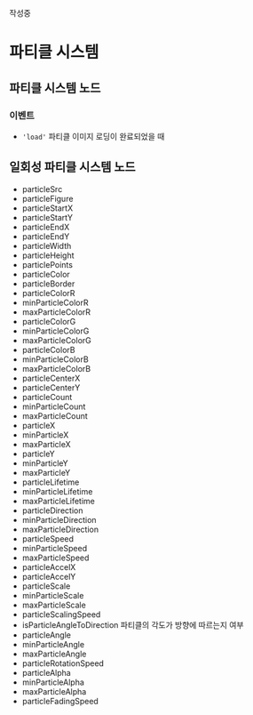 작성중

# 파티클 시스템

## 파티클 시스템 노드

### 이벤트
- `'load'` 파티클 이미지 로딩이 완료되었을 때

## 일회성 파티클 시스템 노드

- particleSrc
- particleFigure
- particleStartX
- particleStartY
- particleEndX
- particleEndY
- particleWidth
- particleHeight
- particlePoints
- particleColor
- particleBorder
- particleColorR
- minParticleColorR
- maxParticleColorR
- particleColorG
- minParticleColorG
- maxParticleColorG
- particleColorB
- minParticleColorB
- maxParticleColorB
- particleCenterX
- particleCenterY
- particleCount
- minParticleCount
- maxParticleCount
- particleX
- minParticleX
- maxParticleX
- particleY
- minParticleY
- maxParticleY
- particleLifetime
- minParticleLifetime
- maxParticleLifetime
- particleDirection
- minParticleDirection
- maxParticleDirection
- particleSpeed
- minParticleSpeed
- maxParticleSpeed
- particleAccelX
- particleAccelY
- particleScale
- minParticleScale
- maxParticleScale
- particleScalingSpeed
- isParticleAngleToDirection	파티클의 각도가 방향에 따르는지 여부
- particleAngle
- minParticleAngle
- maxParticleAngle
- particleRotationSpeed
- particleAlpha
- minParticleAlpha
- maxParticleAlpha
- particleFadingSpeed